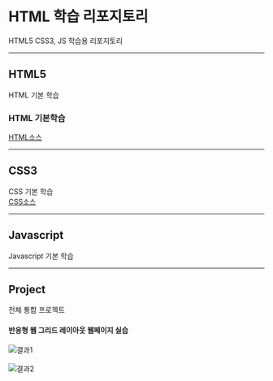 # HTML 학습 리포지토리
HTML5 CSS3, JS 학습용 리포지토리

-------------------------

## HTML5
HTML 기본 학습

### HTML 기본학습
[HTML소스](https://github.com/ghd0276/StudyHtml/tree/main/01_HTML)

-------------------

## CSS3
CSS 기본 학습<br>
[CSS소스](https://github.com/ghd0276/StudyHtml/tree/main/02_CSS)

-----------------

## Javascript
Javascript 기본 학습

----------------

## Project
전체 통합 프로젝트

#### 반응형 웹 그리드 레이아웃 웹페이지 실습

![결과1](https://github.com/ghd0276/StudyHtml/blob/main/ref_images/result01.png "Result01")
<br>
<br>
![결과2](https://github.com/ghd0276/StudyHtml/blob/main/ref_images/result02.png "Result02")
